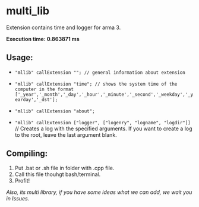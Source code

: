 # multi_lib
Extension contains time and logger for arma 3.

**Execution time: 0.863871 ms**

## Usage:

* `"mllib" callExtension ""; // general information about extension`

* ```"mllib" callExtension "time"; // shows the system time of the computer in the format ['_year','_month','_day','_hour','_minute','_second','_weekday','_yearday','_dst'];```

* `"mllib" callExtension "about";`

* `"mllib" callExtension ["logger", ["logenry", "logname", "logdir"]]`
// Creates a log with the specified arguments. If you want to create a log to the root, leave the last argument blank.

## Compiling:
1. Put .bat or .sh file in folder with .cpp file.
2. Call this file thouhgt bash/terminal.
3. Profit!

*Also, its multi library, if you have some ideas what we can add, we wait you in Issues.*
